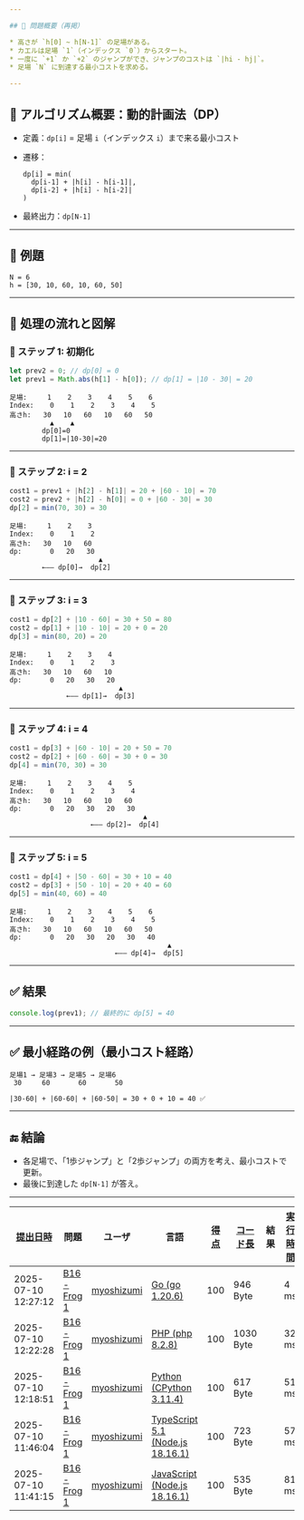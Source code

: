```yaml
---

## 🔰 問題概要（再掲）

* 高さが `h[0] ~ h[N-1]` の足場がある。
* カエルは足場 `1`（インデックス `0`）からスタート。
* 一度に `+1` か `+2` のジャンプができ、ジャンプのコストは `|hi - hj|`。
* 足場 `N` に到達する最小コストを求める。

---
```


## 🧠 アルゴリズム概要：動的計画法（DP）

- 定義：`dp[i]` = 足場 `i`（インデックス `i`）まで来る最小コスト
- 遷移：

    ```
    dp[i] = min(
      dp[i-1] + |h[i] - h[i-1]|,
      dp[i-2] + |h[i] - h[i-2]|
    )
    ```

- 最終出力：`dp[N-1]`

---

## 📘 例題

```
N = 6
h = [30, 10, 60, 10, 60, 50]
```

---

## 🔁 処理の流れと図解

### 🔹 ステップ 1: 初期化

```ts
let prev2 = 0; // dp[0] = 0
let prev1 = Math.abs(h[1] - h[0]); // dp[1] = |10 - 30| = 20
```

```
足場:     1    2    3    4    5    6
Index:    0    1    2    3    4    5
高さh:   30   10   60   10   60   50
          ▲    ▲
        dp[0]=0
        dp[1]=|10-30|=20
```

---

### 🔹 ステップ 2: i = 2

```ts
cost1 = prev1 + |h[2] - h[1]| = 20 + |60 - 10| = 70
cost2 = prev2 + |h[2] - h[0]| = 0 + |60 - 30| = 30
dp[2] = min(70, 30) = 30
```

```
足場:     1    2    3
Index:    0    1    2
高さh:   30   10   60
dp:       0   20   30
                      ▲
        ←―― dp[0]→  dp[2]
```

---

### 🔹 ステップ 3: i = 3

```ts
cost1 = dp[2] + |10 - 60| = 30 + 50 = 80
cost2 = dp[1] + |10 - 10| = 20 + 0 = 20
dp[3] = min(80, 20) = 20
```

```
足場:     1    2    3    4
Index:    0    1    2    3
高さh:   30   10   60   10
dp:       0   20   30   20
                           ▲
              ←―― dp[1]→  dp[3]
```

---

### 🔹 ステップ 4: i = 4

```ts
cost1 = dp[3] + |60 - 10| = 20 + 50 = 70
cost2 = dp[2] + |60 - 60| = 30 + 0 = 30
dp[4] = min(70, 30) = 30
```

```
足場:     1    2    3    4    5
Index:    0    1    2    3    4
高さh:   30   10   60   10   60
dp:       0   20   30   20   30
                                 ▲
                    ←―― dp[2]→  dp[4]
```

---

### 🔹 ステップ 5: i = 5

```ts
cost1 = dp[4] + |50 - 60| = 30 + 10 = 40
cost2 = dp[3] + |50 - 10| = 20 + 40 = 60
dp[5] = min(40, 60) = 40
```

```
足場:     1    2    3    4    5    6
Index:    0    1    2    3    4    5
高さh:   30   10   60   10   60   50
dp:       0   20   30   20   30   40
                                       ▲
                          ←―― dp[4]→  dp[5]
```

---

## ✅ 結果

```ts
console.log(prev1); // 最終的に dp[5] = 40
```

---

## ✅ 最小経路の例（最小コスト経路）

```
足場1 → 足場3 → 足場5 → 足場6
 30     60       60       50

|30-60| + |60-60| + |60-50| = 30 + 0 + 10 = 40 ✅
```

---

## 🔚 結論

- 各足場で、「1歩ジャンプ」と「2歩ジャンプ」の両方を考え、最小コストで更新。
- 最後に到達した `dp[N-1]` が答え。

---

| [提出日時](https://atcoder.jp/contests/tessoku-book/submissions/me?desc=true&orderBy=created) | 問題                                                                | ユーザ                                            | 言語                                                                                                        | [得点](https://atcoder.jp/contests/tessoku-book/submissions/me?desc=true&orderBy=score) | [コード長](https://atcoder.jp/contests/tessoku-book/submissions/me?orderBy=source_length) | 結果 | [実行時間](https://atcoder.jp/contests/tessoku-book/submissions/me?orderBy=time_consumption) | [メモリ](https://atcoder.jp/contests/tessoku-book/submissions/me?orderBy=memory_consumption) |                                                                       |
| --------------------------------------------------------------------------------------------- | ------------------------------------------------------------------- | ------------------------------------------------- | ----------------------------------------------------------------------------------------------------------- | --------------------------------------------------------------------------------------- | ----------------------------------------------------------------------------------------- | ---- | -------------------------------------------------------------------------------------------- | -------------------------------------------------------------------------------------------- | --------------------------------------------------------------------- |
| 2025-07-10 12:27:12                                                                           | [B16 - Frog 1](https://atcoder.jp/contests/tessoku-book/tasks/dp_a) | [myoshizumi](https://atcoder.jp/users/myoshizumi) | [Go (go 1.20.6)](https://atcoder.jp/contests/tessoku-book/submissions/me?f.Language=5002)                   | 100                                                                                     | 946 Byte                                                                                  |      | 4 ms                                                                                         | 4952 KiB                                                                                     | [詳細](https://atcoder.jp/contests/tessoku-book/submissions/67462298) |
| 2025-07-10 12:22:28                                                                           | [B16 - Frog 1](https://atcoder.jp/contests/tessoku-book/tasks/dp_a) | [myoshizumi](https://atcoder.jp/users/myoshizumi) | [PHP (php 8.2.8)](https://atcoder.jp/contests/tessoku-book/submissions/me?f.Language=5016)                  | 100                                                                                     | 1030 Byte                                                                                 |      | 32 ms                                                                                        | 28356 KiB                                                                                    | [詳細](https://atcoder.jp/contests/tessoku-book/submissions/67462225) |
| 2025-07-10 12:18:51                                                                           | [B16 - Frog 1](https://atcoder.jp/contests/tessoku-book/tasks/dp_a) | [myoshizumi](https://atcoder.jp/users/myoshizumi) | [Python (CPython 3.11.4)](https://atcoder.jp/contests/tessoku-book/submissions/me?f.Language=5055)          | 100                                                                                     | 617 Byte                                                                                  |      | 51 ms                                                                                        | 21064 KiB                                                                                    | [詳細](https://atcoder.jp/contests/tessoku-book/submissions/67462180) |
| 2025-07-10 11:46:04                                                                           | [B16 - Frog 1](https://atcoder.jp/contests/tessoku-book/tasks/dp_a) | [myoshizumi](https://atcoder.jp/users/myoshizumi) | [TypeScript 5.1 (Node.js 18.16.1)](https://atcoder.jp/contests/tessoku-book/submissions/me?f.Language=5058) | 100                                                                                     | 723 Byte                                                                                  |      | 57 ms                                                                                        | 52860 KiB                                                                                    | [詳細](https://atcoder.jp/contests/tessoku-book/submissions/67461638) |
| 2025-07-10 11:41:15                                                                           | [B16 - Frog 1](https://atcoder.jp/contests/tessoku-book/tasks/dp_a) | [myoshizumi](https://atcoder.jp/users/myoshizumi) | [JavaScript (Node.js 18.16.1)](https://atcoder.jp/contests/tessoku-book/submissions/me?f.Language=5009)     | 100                                                                                     | 535 Byte                                                                                  |      | 81 ms                                                                                        | 52832 KiB                                                                                    | [詳細](https://atcoder.jp/contests/tessoku-book/submissions/67461530) |
